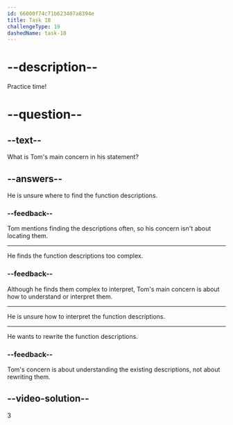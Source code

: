 ```yaml
---
id: 66000f74c71b623407a8394e
title: Task 18
challengeType: 19
dashedName: task-18
---
```


<!--
AUDIO REFERENCE:
Tom: I often find function descriptions in the documentation, but I'm not sure how to interpret them. What should I focus on when reading these?
-->

# --description--

Practice time! 

# --question--

## --text--

What is Tom's main concern in his statement?

## --answers--

He is unsure where to find the function descriptions.

### --feedback--

Tom mentions finding the descriptions often, so his concern isn't about locating them.

---

He finds the function descriptions too complex.

### --feedback--

Although he finds them complex to interpret, Tom's main concern is about how to understand or interpret them.

---

He is unsure how to interpret the function descriptions.

---

He wants to rewrite the function descriptions.

### --feedback--

Tom's concern is about understanding the existing descriptions, not about rewriting them.

## --video-solution--

3
